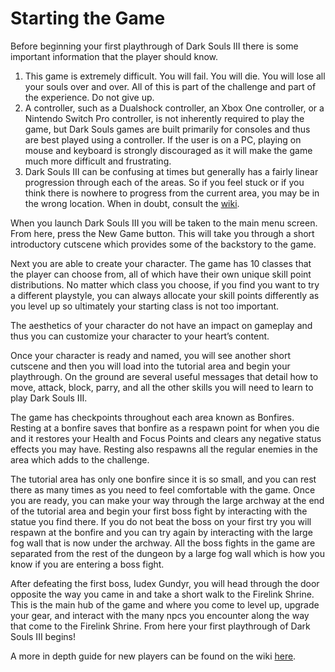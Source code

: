 # Starting the Game

Before beginning your first playthrough of Dark Souls III there is some important information that the player should know.

1. This game is extremely difficult. You will fail. You will die. You will lose all your souls over and over. All of this is part of the challenge and part of the experience. Do not give up.
2. A controller, such as a Dualshock controller, an Xbox One controller, or a Nintendo Switch Pro controller, is not inherently required to play the game, but Dark Souls games are built primarily for consoles and thus are best played using a controller. If the user is on a PC, playing on mouse and keyboard is strongly discouraged as it will make the game much more difficult and frustrating.
3. Dark Souls III can be confusing at times but generally has a fairly linear progression through each of the areas. So if you feel stuck or if you think there is nowhere to progress from the current area, you may be in the wrong location. When in doubt, consult the [wiki](https://darksouls3.wiki.fextralife.com/Dark+Souls+3+Wiki).

When you launch Dark Souls III you will be taken to the main menu screen. From here, press the New Game button. This will take you through a short introductory cutscene which provides some of the backstory to the game.

Next you are able to create your character. The game has 10 classes that the player can choose from, all of which have their own unique skill point distributions. No matter which class you choose, if you find you want to try a different playstyle, you can always allocate your skill points differently as you level up so ultimately your starting class is not too important.

The aesthetics of your character do not have an impact on gameplay and thus you can customize your character to your heart’s content.

Once your character is ready and named, you will see another short cutscene and then you will load into the tutorial area and begin your playthrough. On the ground are several useful messages that detail how to move, attack, block, parry, and all the other skills you will need to learn to play Dark Souls III.

The game has checkpoints throughout each area known as Bonfires. Resting at a bonfire saves that bonfire as a respawn point for when you die and it restores your Health and Focus Points and clears any negative status effects you may have. Resting also respawns all the regular enemies in the area which adds to the challenge.

The tutorial area has only one bonfire since it is so small, and you can rest there as many times as you need to feel comfortable with the game. Once you are ready, you can make your way through the large archway at the end of the tutorial area and begin your first boss fight by interacting with the statue you find there. If you do not beat the boss on your first try you will respawn at the bonfire and you can try again by interacting with the large fog wall that is now under the archway. All the boss fights in the game are separated from the rest of the dungeon by a large fog wall which is how you know if you are entering a boss fight.

After defeating the first boss, Iudex Gundyr, you will head through the door opposite the way you came in and take a short walk to the Firelink Shrine. This is the main hub of the game and where you come to level up, upgrade your gear, and interact with the many npcs you encounter along the way that come to the Firelink Shrine. From here your first playthrough of Dark Souls III begins!

A more in depth guide for new players can be found on the wiki [here](https://darksouls3.wiki.fextralife.com/New+Player+Help).
